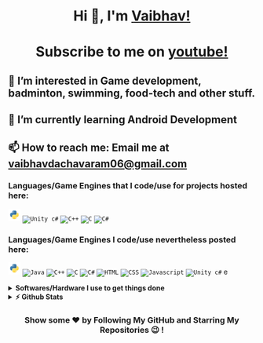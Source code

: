 <div align = "center">

# Hi 👋, I'm [Vaibhav!](https://github.com/coderdino/)
# Subscribe to me on [youtube!](https://www.youtube.com/channel/UC_t1aJFbtux4Fa4HSIeg9tg)

</div>

## 👀 I’m interested in Game development, badminton, swimming, food-tech and other stuff.
## 🌱 I’m currently learning Android Development
## 📫 How to reach me: Email me at vaibhavdachavaram06@gmail.com

### Languages/Game Engines that I code/use for projects hosted here: 
<code><img height="25" src="https://raw.githubusercontent.com/github/explore/80688e429a7d4ef2fca1e82350fe8e3517d3494d/topics/python/python.png" alt="python"></code> <code><img height="25" src="https://res.cloudinary.com/practicaldev/image/fetch/s--TQQL6ooA--/c_limit%2Cf_auto%2Cfl_progressive%2Cq_auto%2Cw_880/https://unity.com/logo-unity-web.png" alt="Unity c#"></code> <code><img height="25" src="https://th.bing.com/th/id/R149552db56d83912887736d23b9f7166?rik=rgrE5e5hNo0NOg&pid=ImgRaw" alt="C++"></code> <code><img height="25" src="https://dl1.cbsistatic.com/i/2017/05/17/12a7f6d2-4022-4885-8b33-6064eaa95ada/9db1614cd9ea8bab132df7b759bd78e3/imgingest-1077857239632445261.png" alt="C"></code>
<code><img height="25" src="https://iconape.com/wp-content/png_logo_vector/c-sharp-c-logo.png" alt="C#"></code>

### Languages/Game Engines I code/use nevertheless posted here:

<code><img height="25" src="https://raw.githubusercontent.com/github/explore/80688e429a7d4ef2fca1e82350fe8e3517d3494d/topics/python/python.png" alt="Python"></code> <code><img height="25" src="https://seeklogo.com/images/J/java-logo-7F8B35BAB3-seeklogo.com.png" alt="Java"></code> <code><img height="25" src="https://th.bing.com/th/id/R149552db56d83912887736d23b9f7166?rik=rgrE5e5hNo0NOg&pid=ImgRaw" alt="C++"></code> <code><img height="25" src="https://dl1.cbsistatic.com/i/2017/05/17/12a7f6d2-4022-4885-8b33-6064eaa95ada/9db1614cd9ea8bab132df7b759bd78e3/imgingest-1077857239632445261.png" alt="C"></code> <code><img height="25" src="https://iconape.com/wp-content/png_logo_vector/c-sharp-c-logo.png" alt="C#"></code> <code><img height="25" src="https://th.bing.com/th/id/OIP.qCW__3jFWBUxPjEbCFMIDgHaHa?pid=ImgDet&rs=1" alt="HTML"></code> <code><img height="25" src="https://th.bing.com/th/id/Rb7c2e508920a1168b94dea8675fa311d?rik=AExOKTbxWa9t1A&pid=ImgRaw" alt="CSS"></code> <code><img height="25" src="https://i.stack.imgur.com/Mmww2.png" alt="Javascript"></code> <code><img height="25" src="https://res.cloudinary.com/practicaldev/image/fetch/s--TQQL6ooA--/c_limit%2Cf_auto%2Cfl_progressive%2Cq_auto%2Cw_880/https://unity.com/logo-unity-web.png" alt="Unity c#"></code>
e
<details>	
  <br />
  <summary><b>Softwares/Hardware I use to get things done</b></summary>
  	<ul>
  	    <li><b>OS:</b> Windows 11 Home </li>
	    <li><b>PC: </b> Acer Swift 3 Ryzen 5 2020 Edition </li>
  	    <li><b>Browser: </b> Chrome </li>
	    <li><b>Code Editor(s):</b>Pyscripter, Visual studio 2019, CodeBlocks, IntelliJ, Pycharm</li>
	</ul>	
</details>

<details>	
  <summary><b>⚡ Github Stats</b></summary>
<img height="180em" src="https://github-readme-stats.vercel.app/api?username=coderdino&show_icons=true&hide_border=true" />
<img height="180em" src="https://github-readme-stats.vercel.app/api/top-langs/?username=coderdino&exclude_repo=KNN-Image-Classification&show_icons=true&hide_border=true&layout=compact&langs_count=8"/>
</details>

<div align="center">

### Show some ❤️ by Following My GitHub and Starring My Repositories 😉 !

</div>
